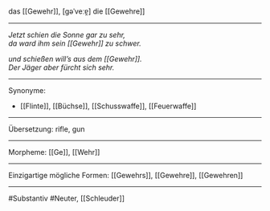 das [[Gewehr]], [ɡəˈveːɐ̯]
die [[Gewehre]]

---

_Jetzt schien die Sonne gar zu sehr,_  
_da ward ihm sein [[Gewehr]] zu schwer._

_und schießen will’s aus dem [[Gewehr]]._  
_Der Jäger aber fürcht sich sehr._

---

Synonyme:

- [[Flinte]], [[Büchse]], [[Schusswaffe]], [[Feuerwaffe]]

---

Übersetzung: rifle, gun

---

Morpheme:
[[Ge]], [[Wehr]]

---

Einzigartige mögliche Formen: [[Gewehrs]], [[Gewehre]], [[Gewehren]]

---

#Substantiv #Neuter, [[Schleuder]]
